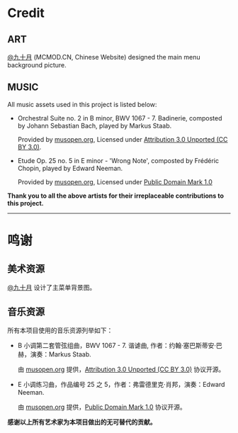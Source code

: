 # Credit

## ART

[@九十月](https://center.mcmod.cn/192509/) (MCMOD.CN, Chinese Website) designed the main menu background picture.

## MUSIC

All music assets used in this project is listed below:

- Orchestral Suite no. 2 in B minor, BWV 1067 - 7. Badinerie, composted by Johann Sebastian Bach, played by Markus Staab.

  Provided by [musopen.org](https://musopen.org/music/3774-orchestral-suite-no-2-in-b-minor-bwv-1067/), Licensed under [Attribution 3.0 Unported (CC BY 3.0)](https://creativecommons.org/licenses/by/3.0/).
- Etude Op. 25 no. 5 in E minor - 'Wrong Note', composted by Frédéric Chopin, played by Edward Neeman.
  
  Provided by [musopen.org](https://musopen.org/music/611-etudes-op-25/#recordings), Licensed under [Public Domain Mark 1.0](https://creativecommons.org/publicdomain/mark/1.0/)

**Thank you to all the above artists for their irreplaceable contributions to this project.**
______________________
# 鸣谢

## 美术资源

[@九十月](https://center.mcmod.cn/192509/) 设计了主菜单背景图。

## 音乐资源

所有本项目使用的音乐资源列举如下：

- B 小调第二套管弦组曲，BWV 1067 - 7. 谐谑曲, 作者：约翰·塞巴斯蒂安·巴赫，演奏：Markus Staab.

  由 [musopen.org](https://musopen.org/music/3774-orchestral-suite-no-2-in-b-minor-bwv-1067/) 提供，[Attribution 3.0 Unported (CC BY 3.0)](https://creativecommons.org/licenses/by/3.0/) 协议开源。
- E 小调练习曲，作品编号 25 之 5，作者：弗雷德里克·肖邦，演奏：Edward Neeman.
  
  由 [musopen.org](https://musopen.org/music/611-etudes-op-25/#recordings) 提供，[Public Domain Mark 1.0](https://creativecommons.org/publicdomain/mark/1.0/) 协议开源。

**感谢以上所有艺术家为本项目做出的无可替代的贡献。**
